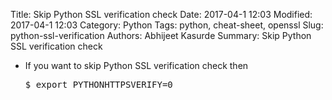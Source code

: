 Title: Skip Python SSL verification check
Date: 2017-04-1 12:03
Modified: 2017-04-1 12:03
Category: Python
Tags: python, cheat-sheet, openssl
Slug: python-ssl-verification
Authors: Abhijeet Kasurde
Summary: Skip Python SSL verification check

* If you want to skip Python SSL verification check then 

    <pre>$ export PYTHONHTTPSVERIFY=0</pre>


